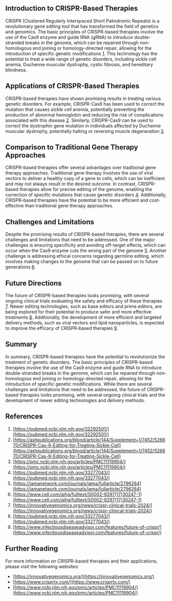 ## Introduction to CRISPR-Based Therapies
CRISPR (Clustered Regularly Interspaced Short Palindromic Repeats) is a revolutionary gene editing tool that has transformed the field of genetics and genomics. The basic principles of CRISPR-based therapies involve the use of the Cas9 enzyme and guide RNA (gRNA) to introduce double-stranded breaks in the genome, which can be repaired through non-homologous end joining or homology-directed repair, allowing for the introduction of specific genetic modifications [1](https://pubmed.ncbi.nlm.nih.gov/32292501/). This technology has the potential to treat a wide range of genetic disorders, including sickle cell anemia, Duchenne muscular dystrophy, cystic fibrosis, and hereditary blindness.

## Applications of CRISPR-Based Therapies
CRISPR-based therapies have shown promising results in treating various genetic disorders. For example, CRISPR-Cas9 has been used to correct the mutation that causes sickle cell anemia, potentially preventing the production of abnormal hemoglobin and reducing the risk of complications associated with this disease [2](https://ashpublications.org/blood/article/144/Supplement+1/7452/526670/CRISPR-Cas-9-Editing-for-Treating-Sickle-Cell). Similarly, CRISPR-Cas9 can be used to correct the dystrophin gene mutation in individuals affected by Duchenne muscular dystrophy, potentially halting or reversing muscle degeneration [3](https://pmc.ncbi.nlm.nih.gov/articles/PMC11119904/).

## Comparison to Traditional Gene Therapy Approaches
CRISPR-based therapies offer several advantages over traditional gene therapy approaches. Traditional gene therapy involves the use of viral vectors to deliver a healthy copy of a gene to cells, which can be inefficient and may not always result in the desired outcome. In contrast, CRISPR-based therapies allow for precise editing of the genome, enabling the correction of specific mutations that cause genetic disorders [4](https://pubmed.ncbi.nlm.nih.gov/33277043/). Additionally, CRISPR-based therapies have the potential to be more efficient and cost-effective than traditional gene therapy approaches.

## Challenges and Limitations
Despite the promising results of CRISPR-based therapies, there are several challenges and limitations that need to be addressed. One of the major challenges is ensuring specificity and avoiding off-target effects, which can occur when the Cas9 enzyme cuts the wrong part of the genome [5](https://jamanetwork.com/journals/jama/fullarticle/2796264). Another challenge is addressing ethical concerns regarding germline editing, which involves making changes to the genome that can be passed on to future generations [6](https://www.cell.com/ajhg/fulltext/S0002-9297(17)30247-1).

## Future Directions
The future of CRISPR-based therapies looks promising, with several ongoing clinical trials evaluating the safety and efficacy of these therapies [7](https://innovativegenomics.org/news/crispr-clinical-trials-2024/). Newer editing technologies, such as base editors and prime editors, are being explored for their potential to produce safer and more effective treatments [8](https://pubmed.ncbi.nlm.nih.gov/33277043/). Additionally, the development of more efficient and targeted delivery methods, such as viral vectors and lipid nanoparticles, is expected to improve the efficacy of CRISPR-based therapies [9](https://www.infectiousdiseaseadvisor.com/features/future-of-crispr/).

## Summary
In summary, CRISPR-based therapies have the potential to revolutionize the treatment of genetic disorders. The basic principles of CRISPR-based therapies involve the use of the Cas9 enzyme and guide RNA to introduce double-stranded breaks in the genome, which can be repaired through non-homologous end joining or homology-directed repair, allowing for the introduction of specific genetic modifications. While there are several challenges and limitations that need to be addressed, the future of CRISPR-based therapies looks promising, with several ongoing clinical trials and the development of newer editing technologies and delivery methods.

## References
1. [https://pubmed.ncbi.nlm.nih.gov/32292501/](https://pubmed.ncbi.nlm.nih.gov/32292501/)
2. [https://ashpublications.org/blood/article/144/Supplement+1/7452/526670/CRISPR-Cas-9-Editing-for-Treating-Sickle-Cell](https://ashpublications.org/blood/article/144/Supplement+1/7452/526670/CRISPR-Cas-9-Editing-for-Treating-Sickle-Cell)
3. [https://pmc.ncbi.nlm.nih.gov/articles/PMC11119904/](https://pmc.ncbi.nlm.nih.gov/articles/PMC11119904/)
4. [https://pubmed.ncbi.nlm.nih.gov/33277043/](https://pubmed.ncbi.nlm.nih.gov/33277043/)
5. [https://jamanetwork.com/journals/jama/fullarticle/2796264](https://jamanetwork.com/journals/jama/fullarticle/2796264)
6. [https://www.cell.com/ajhg/fulltext/S0002-9297(17)30247-1](https://www.cell.com/ajhg/fulltext/S0002-9297(17)30247-1)
7. [https://innovativegenomics.org/news/crispr-clinical-trials-2024/](https://innovativegenomics.org/news/crispr-clinical-trials-2024/)
8. [https://pubmed.ncbi.nlm.nih.gov/33277043/](https://pubmed.ncbi.nlm.nih.gov/33277043/)
9. [https://www.infectiousdiseaseadvisor.com/features/future-of-crispr/](https://www.infectiousdiseaseadvisor.com/features/future-of-crispr/)

## Further Reading
For more information on CRISPR-based therapies and their applications, please visit the following websites:
* [https://innovativegenomics.org/](https://innovativegenomics.org/)
* [https://www.crisprtx.com/](https://www.crisprtx.com/)
* [https://www.ncbi.nlm.nih.gov/pmc/articles/PMC11119904/](https://www.ncbi.nlm.nih.gov/pmc/articles/PMC11119904/)